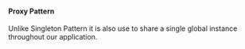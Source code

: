 #### Proxy Pattern

Unlike Singleton Pattern it is also use to share a single global instance throughout our application.